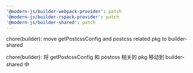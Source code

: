 ```yaml
---
'@modern-js/builder-webpack-provider': patch
'@modern-js/builder-rspack-provider': patch
'@modern-js/builder-shared': patch
---
```


chore(builder): move getPostcssConfig and postcss related pkg to builder-shared

chore(builder): 将 getPostcssConfig 和 postcss 相关的 pkg 移动到 builder-shared 中

